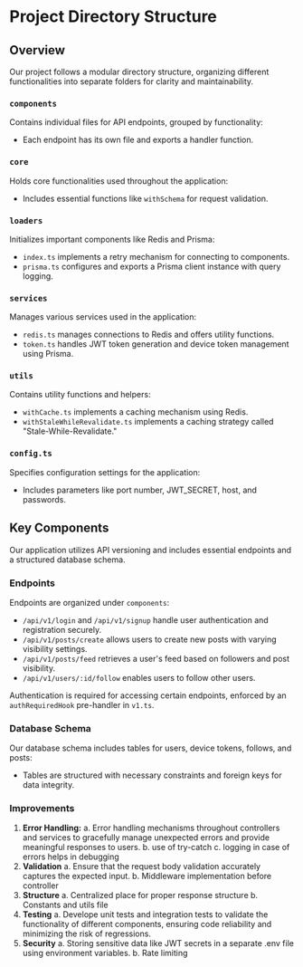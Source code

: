 # Project Directory Structure

## Overview

Our project follows a modular directory structure, organizing different functionalities into separate folders for clarity and maintainability.

### `components`

Contains individual files for API endpoints, grouped by functionality:
- Each endpoint has its own file and exports a handler function.

### `core`

Holds core functionalities used throughout the application:
- Includes essential functions like `withSchema` for request validation.

### `loaders`

Initializes important components like Redis and Prisma:
- `index.ts` implements a retry mechanism for connecting to components.
- `prisma.ts` configures and exports a Prisma client instance with query logging.

### `services`

Manages various services used in the application:
- `redis.ts` manages connections to Redis and offers utility functions.
- `token.ts` handles JWT token generation and device token management using Prisma.

### `utils`

Contains utility functions and helpers:
- `withCache.ts` implements a caching mechanism using Redis.
- `withStaleWhileRevalidate.ts` implements a caching strategy called "Stale-While-Revalidate."

### `config.ts`

Specifies configuration settings for the application:
- Includes parameters like port number, JWT_SECRET, host, and passwords.

## Key Components

Our application utilizes API versioning and includes essential endpoints and a structured database schema.

### Endpoints

Endpoints are organized under `components`:
- `/api/v1/login` and `/api/v1/signup` handle user authentication and registration securely.
- `/api/v1/posts/create` allows users to create new posts with varying visibility settings.
- `/api/v1/posts/feed` retrieves a user's feed based on followers and post visibility.
- `/api/v1/users/:id/follow` enables users to follow other users.

Authentication is required for accessing certain endpoints, enforced by an `authRequiredHook` pre-handler in `v1.ts`.

### Database Schema

Our database schema includes tables for users, device tokens, follows, and posts:
- Tables are structured with necessary constraints and foreign keys for data integrity.
### Improvements

1. **Error Handling:**
   a. Error handling mechanisms throughout controllers and services to gracefully manage unexpected errors and provide meaningful responses to users.
   b. use of try-catch
   c. logging in case of errors helps in debugging
2. **Validation**
   a. Ensure that the request body validation accurately captures the expected input.
   b. Middleware implementation before controller
3. **Structure**
   a. Centralized place for proper response structure
   b. Constants and utils file
4. **Testing**
   a. Develope unit tests and integration tests to validate the functionality of different components, ensuring code reliability and minimizing the risk of regressions. 
5. **Security**
   a. Storing sensitive data like JWT secrets in a separate .env file using environment variables.
   b. Rate limiting
